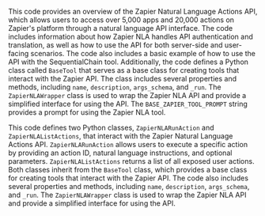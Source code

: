 This code provides an overview of the Zapier Natural Language Actions API, which allows users to access over 5,000 apps and 20,000 actions on Zapier's platform through a natural language API interface. The code includes information about how Zapier NLA handles API authentication and translation, as well as how to use the API for both server-side and user-facing scenarios. The code also includes a basic example of how to use the API with the SequentialChain tool. Additionally, the code defines a Python class called `BaseTool` that serves as a base class for creating tools that interact with the Zapier API. The class includes several properties and methods, including `name`, `description`, `args_schema`, and `_run`. The `ZapierNLAWrapper` class is used to wrap the Zapier NLA API and provide a simplified interface for using the API. The `BASE_ZAPIER_TOOL_PROMPT` string provides a prompt for using the Zapier NLA tool.

This code defines two Python classes, `ZapierNLARunAction` and `ZapierNLAListActions`, that interact with the Zapier Natural Language Actions API. `ZapierNLARunAction` allows users to execute a specific action by providing an action ID, natural language instructions, and optional parameters. `ZapierNLAListActions` returns a list of all exposed user actions. Both classes inherit from the `BaseTool` class, which provides a base class for creating tools that interact with the Zapier API. The code also includes several properties and methods, including `name`, `description`, `args_schema`, and `_run`. The `ZapierNLAWrapper` class is used to wrap the Zapier NLA API and provide a simplified interface for using the API.

